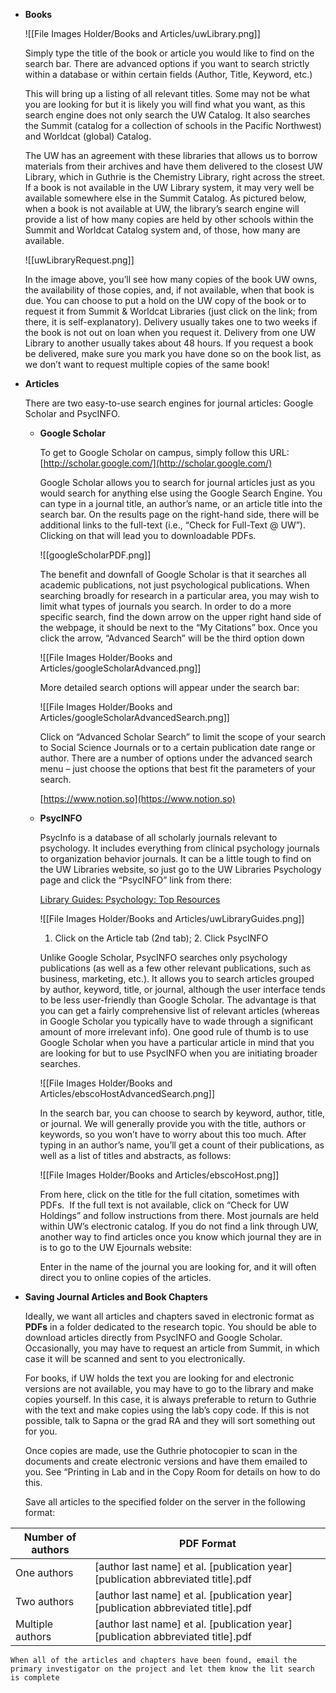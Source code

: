 
- **Books**
    
    ![[File Images Holder/Books and Articles/uwLibrary.png]]
    
    Simply type the title of the book or article you would like to find on the search bar. There are advanced options if you want to search strictly within a database or within certain fields (Author, Title, Keyword, etc.)
    
    This will bring up a listing of all relevant titles. Some may not be what you are looking for but it is likely you will find what you want, as this search engine does not only search the UW Catalog. It also searches the Summit (catalog for a collection of schools in the Pacific Northwest) and Worldcat (global) Catalog.
    
    The UW has an agreement with these libraries that allows us to borrow materials from their archives and have them delivered to the closest UW Library, which in Guthrie is the Chemistry Library, right across the street. If a book is not available in the UW Library system, it may very well be available somewhere else in the Summit Catalog. As pictured below, when a book is not available at UW, the library’s search engine will provide a list of how many copies are held by other schools within the Summit and Worldcat Catalog system and, of those, how many are available.
    
    ![[uwLibraryRequest.png]]
    
    In the image above, you’ll see how many copies of the book UW owns, the availability of those copies, and, if not available, when that book is due. You can choose to put a hold on the UW copy of the book or to request it from Summit & Worldcat Libraries (just click on the link; from there, it is self-explanatory). Delivery usually takes one to two weeks if the book is not out on loan when you request it. Delivery from one UW Library to another usually takes about 48 hours. If you request a book be delivered, make sure you mark you have done so on the book list, as we don’t want to request multiple copies of the same book!
    
- **Articles**
    
    There are two easy-to-use search engines for journal articles: Google Scholar and PsycINFO.
    
    - **Google Scholar**
        
        To get to Google Scholar on campus, simply follow this URL:  [http://scholar.google.com/](http://scholar.google.com/)
        
        Google Scholar allows you to search for journal articles just as you would search for anything else using the Google Search Engine. You can type in a journal title, an author’s name, or an article title into the search bar. On the results page on the right-hand side, there will be additional links to the full-text (i.e., “Check for Full-Text @ UW”). Clicking on that will lead you to downloadable PDFs.
        
        ![[googleScholarPDF.png]]
        
        The benefit and downfall of Google Scholar is that it searches all academic publications, not just psychological publications. When searching broadly for research in a particular area, you may wish to limit what types of journals you search. In order to do a more specific search, find the down arrow on the upper right hand side of the webpage, it should be next to the “My Citations” box. Once you click the arrow, “Advanced Search” will be the third option down
        
        ![[File Images Holder/Books and Articles/googleScholarAdvanced.png]]
        
        More detailed search options will appear under the search bar:
        
        ![[File Images Holder/Books and Articles/googleScholarAdvancedSearch.png]]
        
        Click on “Advanced Scholar Search” to limit the scope of your search to Social Science Journals or to a certain publication date range or author. There are a number of options under the advanced search menu – just choose the options that best fit the parameters of your search.
        
        [https://www.notion.so](https://www.notion.so)
        
    - **PsycINFO**
        
        PsycInfo is a database of all scholarly journals relevant to psychology. It includes everything from clinical psychology journals to organization behavior journals. It can be a little tough to find on the UW Libraries website, so just go to the UW Libraries Psychology page and click the “PsycINFO” link from there:
        
        [Library Guides: Psychology: Top Resources](http://guides.lib.washington.edu/psychology)
        
        ![[File Images Holder/Books and Articles/uwLibraryGuides.png]]
        
        1. Click on the Article tab (2nd tab); 2. Click PsycINFO
        
        Unlike Google Scholar, PsycINFO searches only psychology publications (as well as a few other relevant publications, such as business, marketing, etc.). It allows you to search articles grouped by author, keyword, title, or journal, although the user interface tends to be less user-friendly than Google Scholar. The advantage is that you can get a fairly comprehensive list of relevant articles (whereas in Google Scholar you typically have to wade through a significant amount of more irrelevant info). One good rule of thumb is to use Google Scholar when you have a particular article in mind that you are looking for but to use PsycINFO when you are initiating broader searches.
        
        ![[File Images Holder/Books and Articles/ebscoHostAdvancedSearch.png]]
        
        In the search bar, you can choose to search by keyword, author, title, or journal. We will generally provide you with the title, authors or keywords, so you won’t have to worry about this too much. After typing in an author’s name, you’ll get a count of their publications, as well as a list of titles and abstracts, as follows:
        
        ![[File Images Holder/Books and Articles/ebscoHost.png]]
        
        From here, click on the title for the full citation, sometimes with PDFs.  If the full text is not available, click on “Check for UW Holdings” and follow instructions from there. Most journals are held within UW’s electronic catalog. If you do not find a link through UW, another way to find articles once you know which journal they are in is to go to the UW Ejournals website:
        
        [](http://www.lib.washington.edu/types/ejournals/)
        
        Enter in the name of the journal you are looking for, and it will often direct you to online copies of the articles.
        
- **Saving Journal Articles and Book Chapters**
    
    Ideally, we want all articles and chapters saved in electronic format as **PDFs** in a folder dedicated to the research topic. You should be able to download articles directly from PsycINFO and Google Scholar. Occasionally, you may have to request an article from Summit, in which case it will be scanned and sent to you electronically.
    
    For books, if UW holds the text you are looking for and electronic versions are not available, you may have to go to the library and make copies yourself. In this case, it is always preferable to return to Guthrie with the text and make copies using the lab’s copy code. If this is not possible, talk to Sapna or the grad RA and they will sort something out for you.
    
    Once copies are made, use the Guthrie photocopier to scan in the documents and create electronic versions and have them emailed to you. See “Printing in Lab and in the Copy Room for details on how to do this.
    
    Save all articles to the specified folder on the server in the following format:

| Number of authors | PDF Format |
| ----------- | ----------- |
| One authors | [author last name] et al. [publication year] [publication abbreviated title].pdf |
| Two authors | [author last name] et al. [publication year] [publication abbreviated title].pdf |
| Multiple authors | [author last name] et al. [publication year] [publication abbreviated title].pdf |
    
    
    When all of the articles and chapters have been found, email the primary investigator on the project and let them know the lit search is complete